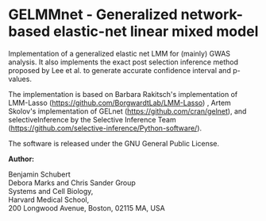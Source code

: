 
# GELMMnet - Generalized network-based elastic-net linear mixed model

Implementation of a generalized elastic net LMM for (mainly) GWAS analysis. 
It also implements the exact post selection inference method proposed by Lee et al. to generate
accurate confidence interval and p-values.


The implementation is based on Barbara Rakitsch's implementation of LMM-Lasso (https://github.com/BorgwardtLab/LMM-Lasso)
, Artem Skolov's implementation of GELnet (https://github.com/cran/gelnet), 
and selectiveInference by the Selective Inference Team (https://github.com/selective-inference/Python-software/).


The software is released under the GNU General Public License.

**Author:** 

Benjamin Schubert    
Debora Marks and Chris Sander Group    
Systems and Cell Biology,   
Harvard Medical School,   
200 Longwood Avenue, Boston, 02115 MA, USA      


